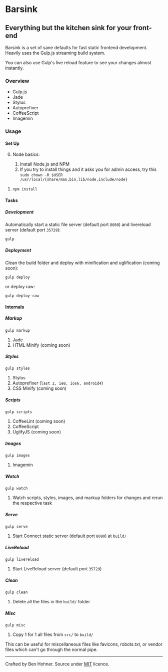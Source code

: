 # Barsink

## Everything but the kitchen sink for your front-end

Barsink is a set of sane defaults for fast static frontend development. Heavily uses the Gulp.js streaming build system.

You can also use Gulp's live reload feature to see your changes almost instantly.

### Overview

*   Gulp.js
*   Jade
*   Stylus
*   Autoprefixer
*   CoffeeScript
*   Imagemin

### Usage

#### Set Up

0.  Node basics:

    1.  Install Node.js and NPM
    2.  If you try to install things and it asks you for admin access, try this `sudo chown -R $USER /usr/local/{share/man,bin,lib/node,include/node}`
1.  `npm install`

#### Tasks

##### Development

Automatically start a static file server (default port `8080`) and livereload server (default port `35729`):

`gulp`

##### Deployment

Clean the build folder and deploy with minification and uglification (coming soon):

`gulp deploy`

or deploy raw:

`gulp deploy-raw`

#### Internals

##### Markup

`gulp markup`

1.  Jade
2.  HTML Minify (coming soon)

##### Styles

`gulp styles`

1.  Stylus
2.  Autoprefixer (`last 2, ie8, ios6, android4`)
3.  CSS Minify (coming soon)

##### Scripts

`gulp scripts`

1.  CoffeeLint (coming soon)
2.  CoffeeScript
3.  UglifyJS (coming soon)

##### Images

`gulp images`

1.  Imagemin

##### Watch

`gulp watch`

1.  Watch scripts, styles, images, and markup folders for changes and rerun the respective task

##### Serve

`gulp serve`

1.  Start Connect static server (default port `8080`) at `build/`

##### LiveReload

`gulp livereload`

1.  Start LiveReload server (default port `35729`)

##### Clean

`gulp clean`

1.  Delete all the files in the `build/` folder

##### Misc

`gulp misc`

1.  Copy 1 for 1 all files from `src/` to `build/`

This can be useful for miscellaneous files like favicons, robots.txt, or
vendor files which can't go through the normal pipe.

***

Crafted by Ben Hohner. Source under [MIT](http://opensource.org/licenses/MIT) licence.
